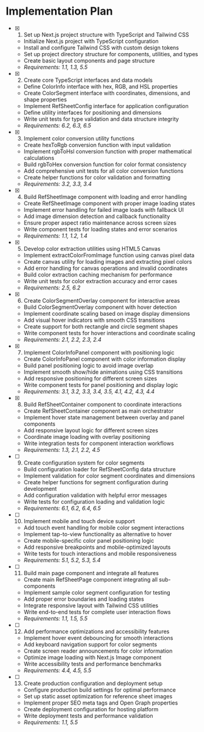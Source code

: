 # Implementation Plan

- [x] 1. Set up Next.js project structure with TypeScript and Tailwind CSS





  - Initialize Next.js project with TypeScript configuration
  - Install and configure Tailwind CSS with custom design tokens
  - Set up project directory structure for components, utilities, and types
  - Create basic layout components and page structure
  - _Requirements: 1.1, 1.3, 5.5_

- [x] 2. Create core TypeScript interfaces and data models





  - Define ColorInfo interface with hex, RGB, and HSL properties
  - Create ColorSegment interface with coordinates, dimensions, and shape properties
  - Implement RefSheetConfig interface for application configuration
  - Define utility interfaces for positioning and dimensions
  - Write unit tests for type validation and data structure integrity
  - _Requirements: 6.2, 6.3, 6.5_

- [x] 3. Implement color conversion utility functions





  - Create hexToRgb conversion function with input validation
  - Implement rgbToHsl conversion function with proper mathematical calculations
  - Build rgbToHex conversion function for color format consistency
  - Add comprehensive unit tests for all color conversion functions
  - Create helper functions for color validation and formatting
  - _Requirements: 3.2, 3.3, 3.4_

- [x] 4. Build RefSheetImage component with loading and error handling





  - Create RefSheetImage component with proper image loading states
  - Implement error handling for failed image loads with fallback UI
  - Add image dimension detection and callback functionality
  - Ensure proper aspect ratio maintenance across screen sizes
  - Write component tests for loading states and error scenarios
  - _Requirements: 1.1, 1.2, 1.4_

- [x] 5. Develop color extraction utilities using HTML5 Canvas





  - Implement extractColorFromImage function using canvas pixel data
  - Create canvas utility for loading images and extracting pixel colors
  - Add error handling for canvas operations and invalid coordinates
  - Build color extraction caching mechanism for performance
  - Write unit tests for color extraction accuracy and error cases
  - _Requirements: 2.5, 6.2_

- [x] 6. Create ColorSegmentOverlay component for interactive areas





  - Build ColorSegmentOverlay component with hover detection
  - Implement coordinate scaling based on image display dimensions
  - Add visual hover indicators with smooth CSS transitions
  - Create support for both rectangle and circle segment shapes
  - Write component tests for hover interactions and coordinate scaling
  - _Requirements: 2.1, 2.2, 2.3, 2.4_

- [x] 7. Implement ColorInfoPanel component with positioning logic





  - Create ColorInfoPanel component with color information display
  - Build panel positioning logic to avoid image overlap
  - Implement smooth show/hide animations using CSS transitions
  - Add responsive positioning for different screen sizes
  - Write component tests for panel positioning and display logic
  - _Requirements: 3.1, 3.2, 3.3, 3.4, 3.5, 4.1, 4.2, 4.3, 4.4_

- [x] 8. Build RefSheetContainer component to coordinate interactions





  - Create RefSheetContainer component as main orchestrator
  - Implement hover state management between overlay and panel components
  - Add responsive layout logic for different screen sizes
  - Coordinate image loading with overlay positioning
  - Write integration tests for component interaction workflows
  - _Requirements: 1.3, 2.1, 2.2, 4.5_

- [ ] 9. Create configuration system for color segments
  - Build configuration loader for RefSheetConfig data structure
  - Implement validation for color segment coordinates and dimensions
  - Create helper functions for segment configuration during development
  - Add configuration validation with helpful error messages
  - Write tests for configuration loading and validation logic
  - _Requirements: 6.1, 6.2, 6.4, 6.5_

- [ ] 10. Implement mobile and touch device support
  - Add touch event handling for mobile color segment interactions
  - Implement tap-to-view functionality as alternative to hover
  - Create mobile-specific color panel positioning logic
  - Add responsive breakpoints and mobile-optimized layouts
  - Write tests for touch interactions and mobile responsiveness
  - _Requirements: 5.1, 5.2, 5.3, 5.4_

- [ ] 11. Build main page component and integrate all features
  - Create main RefSheetPage component integrating all sub-components
  - Implement sample color segment configuration for testing
  - Add proper error boundaries and loading states
  - Integrate responsive layout with Tailwind CSS utilities
  - Write end-to-end tests for complete user interaction flows
  - _Requirements: 1.1, 1.5, 5.5_

- [ ] 12. Add performance optimizations and accessibility features
  - Implement hover event debouncing for smooth interactions
  - Add keyboard navigation support for color segments
  - Create screen reader announcements for color information
  - Optimize image loading with Next.js Image component
  - Write accessibility tests and performance benchmarks
  - _Requirements: 4.4, 4.5, 5.5_

- [ ] 13. Create production configuration and deployment setup
  - Configure production build settings for optimal performance
  - Set up static asset optimization for reference sheet images
  - Implement proper SEO meta tags and Open Graph properties
  - Create deployment configuration for hosting platform
  - Write deployment tests and performance validation
  - _Requirements: 1.1, 5.5_